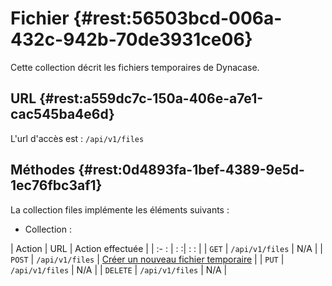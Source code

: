 # Fichier {#rest:56503bcd-006a-432c-942b-70de3931ce06}

Cette collection décrit les fichiers temporaires de Dynacase. 

## URL {#rest:a559dc7c-150a-406e-a7e1-cac545ba4e6d}

L'url d'accès est : `/api/v1/files`

## Méthodes {#rest:0d4893fa-1bef-4389-9e5d-1ec76fbc3af1}

La collection files implémente les éléments suivants :

* Collection :

| Action   | URL                     | Action effectuée                                   |
| :-     : | :                      :| :                                                : |
| `GET`    | `/api/v1/files`         | N/A                                                |
| `POST`   | `/api/v1/files`         | [Créer un nouveau fichier temporaire][create_file] |
| `PUT`    | `/api/v1/files`         | N/A                                                |
| `DELETE` | `/api/v1/files`         | N/A                                                |



<!-- links -->
[create_file]: #rest:5797255d-128d-4aa4-9c11-2c8195cca63d
